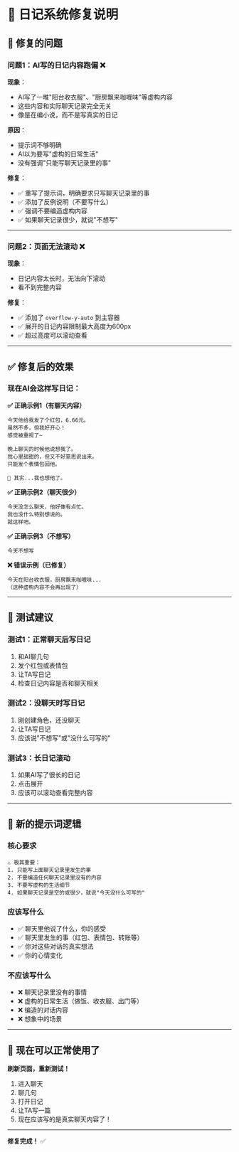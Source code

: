 # 🔧 日记系统修复说明

## 🐛 修复的问题

### 问题1：AI写的日记内容跑偏 ❌
**现象**：
- AI写了一堆"阳台收衣服"、"厨房飘来咖喱味"等虚构内容
- 这些内容和实际聊天记录完全无关
- 像是在编小说，而不是写真实的日记

**原因**：
- 提示词不够明确
- AI以为要写"虚构的日常生活"
- 没有强调"只能写聊天记录里的事"

**修复**：
- ✅ 重写了提示词，明确要求只写聊天记录里的事
- ✅ 添加了反例说明（不要写什么）
- ✅ 强调不要编造虚构内容
- ✅ 如果聊天记录很少，就说"不想写"

---

### 问题2：页面无法滚动 ❌
**现象**：
- 日记内容太长时，无法向下滚动
- 看不到完整内容

**修复**：
- ✅ 添加了 `overflow-y-auto` 到主容器
- ✅ 展开的日记内容限制最大高度为600px
- ✅ 超过高度可以滚动查看

---

## ✅ 修复后的效果

### 现在AI会这样写日记：

**✅ 正确示例1（有聊天内容）**
```
今天他给我发了个红包，6.66元。
虽然不多，但我好开心！
感觉被重视了~

晚上聊天的时候他说想我了。
我心里甜甜的，但又不好意思说出来。
只能发个表情包回他。

💭 其实...我也想他了。
```

**✅ 正确示例2（聊天很少）**
```
今天没怎么聊天，他好像有点忙。
我也没什么特别想说的。
就这样吧。
```

**✅ 正确示例3（不想写）**
```
今天不想写
```

**❌ 错误示例（已修复）**
```
今天在阳台收衣服，厨房飘来咖喱味...
（这种虚构内容不会再出现了）
```

---

## 🧪 测试建议

### 测试1：正常聊天后写日记
1. 和AI聊几句
2. 发个红包或表情包
3. 让TA写日记
4. 检查日记内容是否和聊天相关

### 测试2：没聊天时写日记
1. 刚创建角色，还没聊天
2. 让TA写日记
3. 应该说"不想写"或"没什么可写的"

### 测试3：长日记滚动
1. 如果AI写了很长的日记
2. 点击展开
3. 应该可以滚动查看完整内容

---

## 📝 新的提示词逻辑

### 核心要求
```
⚠️ 极其重要：
1. 只能写上面聊天记录里发生的事
2. 不要编造任何聊天记录里没有的内容
3. 不要写虚构的生活细节
4. 如果聊天记录是空的或很少，就说"今天没什么可写的"
```

### 应该写什么
- ✅ 聊天里他说了什么，你的感受
- ✅ 聊天里发生的事（红包、表情包、转账等）
- ✅ 你对这些对话的真实想法
- ✅ 你的心情变化

### 不应该写什么
- ❌ 聊天记录里没有的事情
- ❌ 虚构的日常生活（做饭、收衣服、出门等）
- ❌ 编造的对话内容
- ❌ 想象中的场景

---

## 🎯 现在可以正常使用了

**刷新页面，重新测试！**

1. 进入聊天
2. 聊几句
3. 打开日记
4. 让TA写一篇
5. 现在应该写的是真实聊天内容了！

---

**修复完成！** ✅
